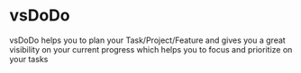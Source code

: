 # vsDoDo
vsDoDo helps you to plan your Task/Project/Feature and gives you a great visibility on your current progress which helps you to focus and prioritize on your tasks  
